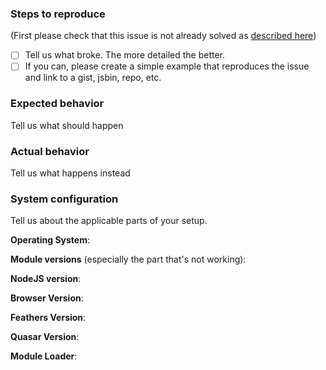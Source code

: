 ### Steps to reproduce

(First please check that this issue is not already solved as [described
here](https://github.com/weacast/weacast/blob/master/.github/contributing.md#report-a-bug))

- [ ] Tell us what broke. The more detailed the better.
- [ ] If you can, please create a simple example that reproduces the issue and link to a gist, jsbin, repo, etc.

### Expected behavior
Tell us what should happen

### Actual behavior
Tell us what happens instead

### System configuration

Tell us about the applicable parts of your setup.

**Operating System**:

**Module versions** (especially the part that's not working):

**NodeJS version**:

**Browser Version**:

**Feathers Version**:

**Quasar Version**:

**Module Loader**: